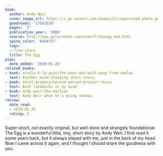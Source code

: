```yaml
---
book:
  author: Andy Weir
  cover_image_url: https://i.gr-assets.com/images/S/compressed.photo.goodreads.com/books/1431492647l/17563539.jpg
  goodreads: '17563539'
  pages: '3'
  publication_year: '2009'
  source: http://www.galactanet.com/oneoff/theegg_mod.html
  spine_color: '#484737'
  tags:
  - five-stars
  title: The Egg
plan:
  date_added: '2019-01-26'
related_books:
- book: ursula-k-le-guin/the-ones-who-walk-away-from-omelas
  text: Another mind-changing short story.
- book: daryl-gregory/second-person-present-tense
  text: Both landmarks in my mind.
- book: andy-weir/the-martian
  text: Andy Weir when he's being famous.
review:
  date_read:
  - 2019-01-26
  rating: 5
---
```


Super-short, not exactly original, but well-done and strangely foundational: The Egg
is a wonderful little, tiny, short story by Andy Weir. I first read it some years back, but it always stayed with me, just in the back of my head. Now I came across it again, and I thought I should share the goodness with you.
